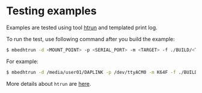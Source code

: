 # Testing examples

Examples are tested using tool [htrun](https://github.com/ARMmbed/mbed-os-tools/tree/master/packages/mbed-host-tests) and templated print log. 

To run the test, use following command after you build the example:
```bash
$ mbedhtrun -d <MOUNT_POINT> -p <SERIAL_PORT> -m <TARGET> -f ./BUILD/<TARGET>/<TOOLCHAIN>/mbed-os-example-socket-stats.bin --compare-log tests/socket-stats.log
```
For example:
```bash
$ mbedhtrun -d /media/user01/DAPLINK -p /dev/ttyACM0 -m K64F -f ./BUILD/K64F/GCC_ARM/mbed-os-example-socket-stats.bin --compare-log tests/socket-stats.log
```


More details about `htrun` are [here](https://github.com/ARMmbed/mbed-os-tools/tree/master/packages/mbed-host-tests#testing-mbed-os-examples).

